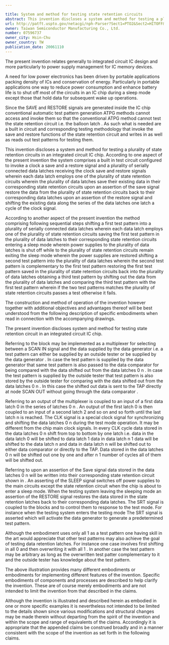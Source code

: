```yaml
---

title: System and method for testing state retention circuits
abstract: This invention discloses a system and method for testing a plurality of state retention circuits in an integrated circuit (IC) chip, that comprises a built-in test circuit configured to invoke a clock, a save and a restore signal, and a plurality of serially connected data latches receiving the clock, save and restore signals, wherein each data latch employs one of the plurality of state retention circuits, wherein the plurality of data latches save their existing data in their corresponding state retention circuits upon an assertion of the save signal, restore the data from the plurality of state retention circuits back to their corresponding data latches upon an assertion of the restore signal, and shifting the existing data along the series of the data latches one latch a cycle of the clock signal.
url: http://patft.uspto.gov/netacgi/nph-Parser?Sect1=PTO2&Sect2=HITOFF&p=1&u=%2Fnetahtml%2FPTO%2Fsearch-adv.htm&r=1&f=G&l=50&d=PALL&S1=07596737&OS=07596737&RS=07596737
owner: Taiwan Semiconductor Manufacturing Co., Ltd.
number: 07596737
owner_city: Hsin-Chu
owner_country: TW
publication_date: 20061110
---
```

The present invention relates generally to integrated circuit IC design and more particularly to power supply management for IC memory devices.

A need for low power electronics has been driven by portable applications packing density of ICs and conservation of energy. Particularly in portable applications one way to reduce power consumption and enhance battery life is to shut off most of the circuits in an IC chip during a sleep mode except those that hold data for subsequent wake up operations.

Since the SAVE and RESTORE signals are generated inside the IC chip conventional automatic test pattern generation ATPG methods cannot access and invoke them so that the conventional ATPG method cannot test the state retention circuit i.e. the balloon latch . As such what is needed are a built in circuit and corresponding testing methodology that invoke the save and restore functions of the state retention circuit and writes in as well as reads out test patterns for testing them.

This invention discloses a system and method for testing a plurality of state retention circuits in an integrated circuit IC chip. According to one aspect of the present invention the system comprises a built in test circuit configured to invoke a clock a save and a restore signal and a plurality of serially connected data latches receiving the clock save and restore signals wherein each data latch employs one of the plurality of state retention circuits wherein the plurality of data latches save their existing data in their corresponding state retention circuits upon an assertion of the save signal restore the data from the plurality of state retention circuits back to their corresponding data latches upon an assertion of the restore signal and shifting the existing data along the series of the data latches one latch a cycle of the clock signal.

According to another aspect of the present invention the method comprising following sequential steps shifting a first test pattern into a plurality of serially connected data latches wherein each data latch employs one of the plurality of state retention circuits saving the first test pattern in the plurality of data latches to their corresponding state retention circuits entering a sleep mode wherein power supplies to the plurality of data latches is shut off while to the plurality of state retention circuits remain exiting the sleep mode wherein the power supplies are restored shifting a second test pattern into the plurality of data latches wherein the second test pattern is complementary to the first test pattern restoring the first test pattern saved in the plurality of state retention circuits back into the plurality of data latches obtaining a third test pattern by shifting out the data from the plurality of data latches and comparing the third test pattern with the first test pattern wherein if the two test patterns matches the plurality of state retention circuits passes a test otherwise it fails.

The construction and method of operation of the invention however together with additional objectives and advantages thereof will be best understood from the following description of specific embodiments when read in connection with the accompanying drawings.

The present invention discloses system and method for testing state retention circuit in an integrated circuit IC chip.

Referring to the block may be implemented as a multiplexer for selecting between a SCAN IN signal and the data supplied by the data generator i.e. a test pattern can either be supplied by an outside tester or be supplied by the data generator . In case the test pattern is supplied by the data generator that same test pattern is also passed to the data comparator for being compared with the data shifted out from the data latches 0 n . In case the test pattern is supplied by the outside tester that test pattern is also stored by the outside tester for comparing with the data shifted out from the data latches 0 n . In this case the shifted out data is sent to the TAP directly at node SCAN OUT without going through the data comparator .

Referring to an output of the multiplexer is coupled to an input of a first data latch 0 in the series of latches 0 n . An output of the first latch 0 is then coupled to an input of a second latch 2 and so on and so forth until the last latch n is reached. The CLK signal is a special clock signal for synchronizing and shifting the data latches 0 n during the test mode operation. It may be different from the chip main clock signals. In every CLK cycle data stored in the data latches 0 n shift from top to bottom by one latch i.e. data in the data latch 0 will be shifted to data latch 1 data in data latch n 1 data will be shifted to the data latch n and data in data latch n will be shifted out to either data comparator or directly to the TAP. Data stored in the data latches 0 n will be shifted out one by one and after n 1 number of cycles all of them will be shifted out.

Referring to upon an assertion of the Save signal data stored in the data latches 0 n will be written into their corresponding state retention circuit shown in . An asserting of the SLEEP signal switches off power supplies to the main circuits except the state retention circuit when the chip is about to enter a sleep mode. When the testing system leaving the sleeping mode an assertion of the RESTORE signal restores the data stored in the state retention latches back to their corresponding data latches. The SRT signal is coupled to the blocks and to control them to response to the test mode. For instance when the testing system enters the testing mode The SRT signal is asserted which will activate the data generator to generate a predetermined test pattern.

Although the embodiment uses only all 1 as a test pattern one having skill in the art would appreciate that other test patterns may also achieve the goal of testing data retention latches. For instance one case involves first shifting in all 0 and then overwriting it with all 1 . In another case the test pattern may be arbitrary as long as the overwritten test patter complementary to it and the outside tester has knowledge about the test pattern.

The above illustration provides many different embodiments or embodiments for implementing different features of the invention. Specific embodiments of components and processes are described to help clarify the invention. These are of course merely embodiments and are not intended to limit the invention from that described in the claims.

Although the invention is illustrated and described herein as embodied in one or more specific examples it is nevertheless not intended to be limited to the details shown since various modifications and structural changes may be made therein without departing from the spirit of the invention and within the scope and range of equivalents of the claims. Accordingly it is appropriate that the appended claims be construed broadly and in a manner consistent with the scope of the invention as set forth in the following claims.

